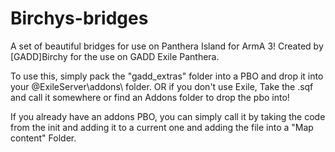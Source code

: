 # Birchys-bridges
A set of beautiful bridges for use on Panthera Island for ArmA 3!
Created by [GADD]Birchy for the use on GADD Exile Panthera.

To use this, simply pack the "gadd_extras" folder into a PBO and drop it into your @ExileServer\addons\ folder.
OR if you don't use Exile, Take the .sqf and call it somewhere or find an Addons folder to drop the pbo into!


If you already have an addons PBO, you can simply call it by taking the code from the init and adding it to a current one and adding the file into a "Map content" Folder.
